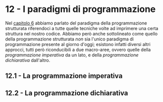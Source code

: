 # 12 - I paradigmi di programmazione

Nel [capitolo 6](../../02_algorithms/06_structured/lecture.md) abbiamo parlato del paradigma della programmazione strutturata riferendoci a tutte quelle tecniche volte ad imprimere una certa struttura nel nostro codice. Abbiamo però anche sottolineato come quello della programmazione strutturata *non* sia l'unico paradigma di programmazione presente al giorno d'oggi; esistono infatti diversi altri approcci, tutti però riconducibili a due macro-aree, ovvero quelle della *programmazione imperativa* da un lato, e della *programmazione dichiarativa* dall'altro.

## 12.1 - La programmazione imperativa

## 12.2 - La programmazione dichiarativa
